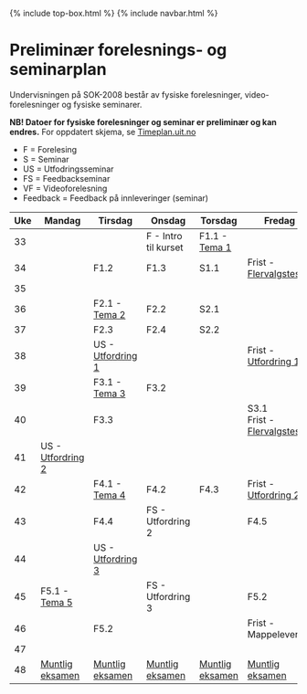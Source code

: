 
{% include top-box.html %} <!-- Kode for å inkludere boksen på toppen av siden. Se _config.yml for å gjøre endringer. -->
{% include navbar.html %} <!-- Kode for navigasjonsmeny. Se navbar.html for å gjøre endringer. -->
<!-- Gjør endringer under her -->

# Preliminær forelesnings- og seminarplan

Undervisningen på SOK-2008 består av fysiske forelesninger, video-forelesninger og fysiske seminarer. 

**NB! Datoer for fysiske forelesninger og seminar er preliminær og kan endres.** For oppdatert skjema, se [Timeplan.uit.no](https://timeplan.uit.no/emne_timeplan.php?sem=23h&module[]=SOK-2008-1#week-33)
* F = Forelesing
* S = Seminar
* US = Utfodringsseminar
* FS = Feedbackseminar
* VF = Videoforelesning
* Feedback = Feedback på innleveringer (seminar)

| Uke | Mandag | Tirsdag | Onsdag | Torsdag | Fredag |
| ---|------ | ------- | ------ | ------- | ------ |
| 33 |       |         | F - Intro til kurset | F1.1 - [Tema 1](temaer.md#tema1) | |
| 34 |       | F1.2    | F1.3   | S1.1   | Frist - [Flervalgstest 1](innlevering1.md) |
| 35 |       |  | | | |
| 36 |       | F2.1 - [Tema 2](temaer.md#tema2) | F2.2   | S2.1   | |
| 37 |       | F2.3    | F2.4   | S2.2   | |
| 38 |       |US - [Utfordring 1](innlevering2.md)| | | Frist - [Utfordring 1](innlevering2.md)|
| 39 |       | F3.1 - [Tema 3](temaer.md#tema3)| F3.2 | | |
| 40 |       | F3.3    |         |       | S3.1 <br> Frist - [Flervalgstest](innlevering3.md) |
| 41 | US - [Utfordring 2](innlevering3.md) | | | |  |
| 42 |       |F4.1 - [Tema 4](temaer.md#tema4)   | F4.2   | F4.3  | Frist -  [Utfordring 2](innlevering4.md) |
| 43 |       |  F4.4   | FS - Utfordring 2|               | F4.5|
| 44 |        | US - [Utfordring 3](innlevering4.md)|      |      | |
| 45 | F5.1 - [Tema 5](temaer.md#tema5) | |FS - Utfordring 3 | | F5.2 |
| 46 | | F5.2 | | | Frist - Mappelevering|
| 47 |  | | | | |
| 48 | [Muntlig eksamen](muntligeksamen.md)| [Muntlig eksamen](muntligeksamen.md) |[Muntlig eksamen](muntligeksamen.md)| [Muntlig eksamen](muntligeksamen.md) |  [Muntlig eksamen](muntligeksamen.md) |
